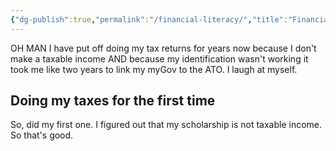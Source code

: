 ```yaml
---
{"dg-publish":true,"permalink":"/financial-literacy/","title":"Financial literacy","tags":["life","needs-work"],"created":"2022-06-17T11:49:10+10:00","updated":"2022-07-23T21:49:10+10:00"}
---
```



OH MAN I have put off doing my tax returns for years now because I don't make a taxable income AND because my identification wasn't working it took me like two years to link my myGov to the ATO. I laugh at myself.

## Doing my taxes for the first time

So, did my first one. I figured out that my scholarship is not taxable income. So that's good.
